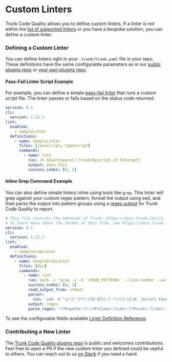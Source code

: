 # Custom Linters

Trunk Code Quality allows you to define custom linters. If a linter is not within the [list of supported linters](supported/) or you have a bespoke solution, you can define a custom linter.

### Defining a Custom Linter

You can define linters right in your `.trunk/trunk.yaml` file in your repo. These definitions have the same configurable parameters as in our [public plugins repo](https://github.com/trunk-io/plugins/blob/main/CONTRIBUTING.md) or [your own plugins repo](../../cli/configuration/plugins/external-repositories.md).

#### Pass-Fail Linter Script Example

For example, you can define a simple [pass-fail linter](../../cli/configuration/lint/output.md#pass-fail-linters) that runs a custom script file. The linter passes or fails based on the status code returned.

```yaml
version: 0.1
cli:
  version: 1.22.1
lint:
  enabled:
    - SampleLinter
  definitions:
    - name: SampleLinter
      files: [javascript, typescript]
      commands:
        - name: lint
          run: sh ${workspace}/.trunk/myscript.sh ${target}
          output: pass_fail
          success_codes: [0, 1]
```

#### Inline Grep Command Example

You can also define simple linters inline using tools like `grep`. This linter will grep against your custom regex pattern, format the output using sed, and then parse the output into pattern groups using a [regex output](../../cli/configuration/lint/output.md#regex) for Trunk Code Quality to report.

```yaml
# This file controls the behavior of Trunk: https://docs.trunk.io/cli
# To learn more about the format of this file, see https://docs.trunk.io/reference/trunk-yaml
version: 0.1
cli:
  version: 1.22.1
lint:
  enabled:
    - SampleGrepLinter
  definitions:
    - name: SampleGrepLinter
      files: [ALL]
      commands:
        - name: lint
          run: bash -c "grep -o -E '<YOUR_PATTERN>' --line-number --with-filename ${target}"
          success_codes: [0, 1]
          read_output_from: stdout
          parser:
            run: 'sed -E "s/([^:]*):([0-9]+):(.*)/\1:\2:0: [error] Found \3 in line (numeric-\3)/"'
          output: regex
          parse_regex: "(?P<path>.*):(?P<line>-?\\d+):(?P<col>-?\\d+): \\[(?P<severity>[^\\]]*)\\] (?P<message>[^\\(]*) \\((?P<code>[^\\)]*)\\)"
```

To see the configurable fields available [Linter Definition Reference](../../cli/configuration/lint/definitions.md).

### Contributing a New Linter

The [Trunk Code Quality plugins repo](https://github.com/trunk-io/plugins/blob/main/CONTRIBUTING.md) is public and welcomes contributions. Feel free to open a PR if the new custom linter you defined could be useful to others. You can reach out to us [on Slack](https://slack.trunk.io/) if you need a hand.

